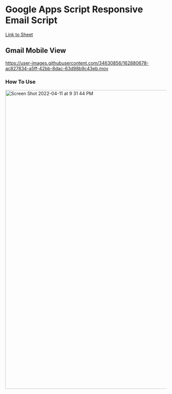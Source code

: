 # Google Apps Script Responsive Email Script

[Link to Sheet](https://docs.google.com/spreadsheets/d/1Z9_PK-8sdS-NA6A5CMf-SOs3sSNg2mvChoE2Vc1jROM/edit?usp=sharing)


## Gmail Mobile View

https://user-images.githubusercontent.com/34630856/162880678-ac827834-a5ff-42bb-8dac-63d98b9c43eb.mov

### How To Use
<img width="933" alt="Screen Shot 2022-04-11 at 9 31 44 PM" src="https://user-images.githubusercontent.com/34630856/162881088-6afb9539-c4c1-4ebb-b394-ddca940f6675.png">
